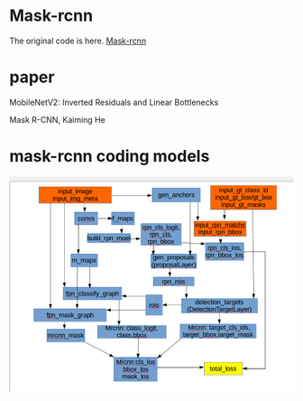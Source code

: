 
# Mask-rcnn
The original code is here. [Mask-rcnn](https://github.com/matterport/Mask_RCNN)
# paper
MobileNetV2: Inverted Residuals and Linear Bottlenecks

Mask R-CNN, Kaiming He
# mask-rcnn coding models
![models](mask.png)
